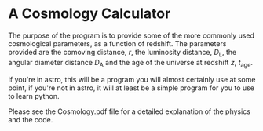 # A Cosmology Calculator 

The purpose of the program is to provide some of the more commonly used cosmological parameters, as a function of redshift. The parameters provided are the comoving distance, $r$, the luminosity distance, $D_\mathrm{L}$, the angular diameter distance $D_\mathrm{A}$ and the age of the universe at redshift $z$, $t_\mathrm{age}$. 

If you're in astro, this will be a program you will almost certainly use at some point, if you're not in astro, it will at least be a simple program for you to use to learn python. 

Please see the Cosmology.pdf file for a detailed explanation of the physics and the code. 
